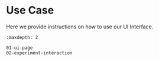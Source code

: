 # Use Case

Here we provide instructions on how to use our UI Interface.

```{toctree}
:maxdepth: 2

01-ui-page
02-experiment-interaction
```
